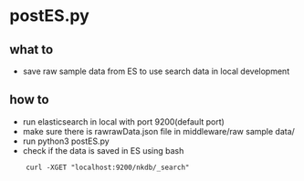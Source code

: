 # postES.py
## what to
* save raw sample data from ES to use search data in local development

## how to
* run elasticsearch in local with port 9200(default port)
* make sure there is rawrawData.json file in middleware/raw sample data/
* run python3 postES.py
* check if the data is saved in ES using bash
```
    curl -XGET "localhost:9200/nkdb/_search"
```